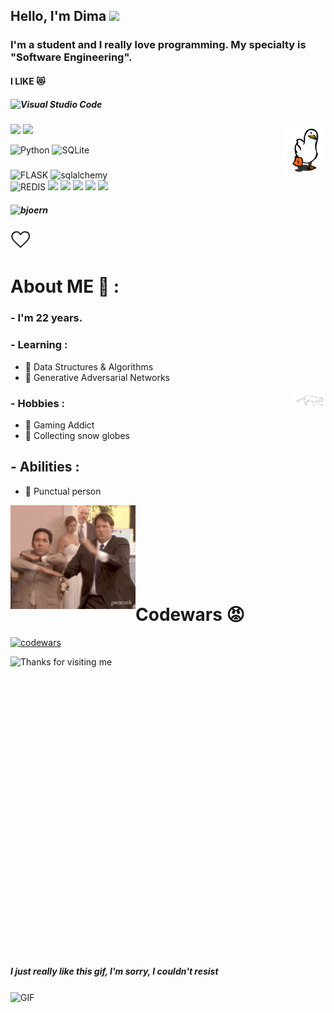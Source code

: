 ## Hello, I'm Dima  <img src="https://raw.githubusercontent.com/innng/innng/master/assets/kyubey.gif" height="40" />
### I'm a student and I really love programming. My specialty is "Software Engineering". 

 







#### I LIKE :heart_eyes_cat:
##### ![Visual Studio Code](https://img.shields.io/badge/Visual%20Studio%20Code-0078d7.svg?style=for-the-badge&logo=visual-studio-code&logoColor=white)

<img hight="70" width="70" alt="GIF" align="right" src="https://github.com/Raccoonn78/Raccoonn78/blob/main/my_file/XOsX.gif">

<img src="https://img.shields.io/badge/git%20-%23F05033.svg?&style=for-the-badge&logo=git&logoColor=white"/>
	<img src="https://img.shields.io/badge/gitlab%20-%23181717.svg?&style=for-the-badge&logo=gitlab&logoColor=white"/>
 
![Python](https://img.shields.io/badge/python-3670A0?style=for-the-badge&logo=python&logoColor=ffdd54)
![SQLite](https://img.shields.io/badge/postgresql-%2307405e.svg?style=for-the-badge&logo=postgresql&logoColor=white)

 #####
![FLASK](https://img.shields.io/badge/flask-%23323330.svg?style=for-the-badge&logo=flask&logoColor=%23F7DF1E)
![sqlalchemy](https://img.shields.io/badge/sqlalchemy-%23323330.svg?style=for-the-badge&logo=sqlalchemy&logoColor=%23F7DF1E)  
![REDIS](https://img.shields.io/badge/redis-%23777BB4.svg?style=for-the-badge&logo=redis&logoColor=red)
<img src="https://img.shields.io/badge/pandas%20-%23150458.svg?&style=for-the-badge&logo=pandas&logoColor=white" />
<img src="https://img.shields.io/badge/numpy%20-%23013243.svg?&style=for-the-badge&logo=numpy&logoColor=white" />
<img src="https://img.shields.io/badge/nginx%20-%23009639.svg?&style=for-the-badge&logo=nginx&logoColor=white"/>
<img src="https://img.shields.io/badge/docker%20-%230db7ed.svg?&style=for-the-badge&logo=docker&logoColor=white"/>
<img src="https://img.shields.io/badge/Jupyter%20-%23F37626.svg?&style=for-the-badge&logo=Jupyter&logoColor=white" />

##### ![bjoern](https://img.shields.io/badge/bjoern-%2300599C.svg?style=for-the-badge&logo=bjoern&logoColor=white)

<svg id="i-heart" xmlns="http://www.w3.org/2000/svg" viewBox="0 0 32 32" width="32" height="32" fill="none" stroke="currentcolor" stroke-linecap="round" stroke-linejoin="round" stroke-width="2">
    <path d="M4 16 C1 12 2 6 7 4 12 2 15 6 16 8 17 6 21 2 26 4 31 6 31 12 28 16 25 20 16 28 16 28 16 28 7 20 4 16 Z" />
</svg>


# About ME 💬 :

### - I'm 22 years.

### - Learning :
- 🐛 Data Structures & Algorithms
- 🐛 Generative Adversarial Networks
 
<img hight="70" width="50" alt="GIF" align="right" src="https://github.com/Raccoonn78/Raccoonn78/blob/main/my_file/cat.gif">

### - Hobbies : 
- 🐛 Gaming Addict
- 🐛 Collecting snow globes

## - Abilities :
- 🐛 Punctual person

<img hight="70" width="200" alt="GIF" align="left" src="https://github.com/Raccoonn78/Raccoonn78/blob/main/my_file/giphy.gif">
</br></br></br></br></br></br></br> 

# Codewars :rage:  
[![codewars](https://www.codewars.com/users/Raccoonn78/badges/large)](https://www.codewars.com/users/Raccoonn78)   

<img height="120" alt="Thanks for visiting me" width="100%" src="https://raw.githubusercontent.com/BrunnerLivio/brunnerlivio/master/images/marquee.svg" />
<br />
<br />
<br />
<br />
<br /><br /><br /><br /><br /><br /><br /><br /><br /><br /><br /><br /><br /><br /><br /><br /><br /><br /><br /><br /><br /><br /><br /><br />

##### I just really like this gif, I'm sorry, I couldn't resist

<img hight="200" width="300" alt="GIF" align="center" src="https://github.com/Xx-Ashutosh-xX/Xx-Ashutosh-xX/blob/master/assets/1936.gif"> 
